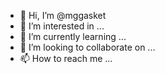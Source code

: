 - 👋 Hi, I’m @mggasket
- 👀 I’m interested in ...
- 🌱 I’m currently learning ...
- 💞️ I’m looking to collaborate on ...
- 📫 How to reach me ...

<!---
mggasket/mggasket is a ✨ special ✨ repository because its `README.md` (this file) appears on your GitHub profile.
You can click the Preview link to take a look at your changes.
--->
